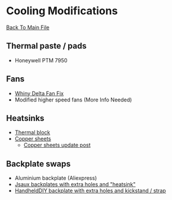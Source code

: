 # Cooling Modifications
[Back To Main File](../../README.md)

## Thermal paste / pads
- Honeywell PTM 7950

## Fans
- [Whiny Delta Fan Fix](https://www.reddit.com/r/SteamDeck/comments/uckns3/how_i_fixed_my_whiny_delta_fan_with_electrical/)
- Modified higher speed fans (More Info Needed)

## Heatsinks
- [Thermal block](https://www.reddit.com/r/SteamDeckModded/comments/14uftr6/thermal_block_mod/)
- [Copper sheets](https://www.reddit.com/r/SteamDeckModded/comments/16bjg9n/whole_lot_of_copper_and_ptm7950/)
    - [Copper sheets update post](https://www.reddit.com/r/SteamDeckModded/comments/16caub6/update_whole_lot_of_copper_and_p7950/)

## Backplate swaps
- Aluminium backplate (Aliexpress)
- [Jsaux backplates with extra holes and "heatsink"](https://jsaux.com/collections/transparent-cover)
- [HandheldDIY backplate with extra holes and kickstand / strap](https://www.handhelddiy.com/products/steam-deck-deckplate)